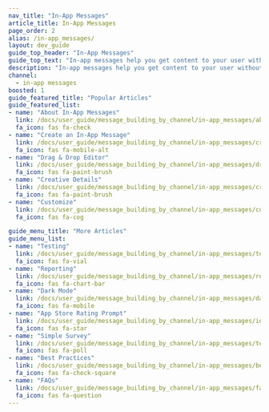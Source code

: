 ```yaml
---
nav_title: "In-App Messages"
article_title: In-App Messages
page_order: 2
alias: /in-app_messages/
layout: dev_guide
guide_top_header: "In-App Messages"
guide_top_text: "In-app messages help you get content to your user without interrupting their day with a push notification. Customized and tailored in-app messages enhance the user experience and help your audience get the most value out of your app. With a variety of layouts and customization tools to choose from, in-app messages engage your users more than ever before."
description: "In-app messages help you get content to your user without interrupting their day with a push notification. Customized and tailored in-app messages enhance the user experience and help your audience get the most value out of your app."
channel:
  - in-app messages
boosted: 1
guide_featured_title: "Popular Articles"
guide_featured_list:
- name: "About In-App Messages"
  link: /docs/user_guide/message_building_by_channel/in-app_messages/about/
  fa_icon: fas fa-check
- name: "Create an In-App Message"
  link: /docs/user_guide/message_building_by_channel/in-app_messages/create/
  fa_icon: fas fa-mobile-alt
- name: "Drag & Drop Editor"
  link: /docs/user_guide/message_building_by_channel/in-app_messages/drag_and_drop
  fa_icon: fas fa-paint-brush
- name: "Creative Details"
  link: /docs/user_guide/message_building_by_channel/in-app_messages/creative_details/
  fa_icon: fas fa-paint-brush
- name: "Customize"
  link: /docs/user_guide/message_building_by_channel/in-app_messages/customize/
  fa_icon: fas fa-cog

guide_menu_title: "More Articles"
guide_menu_list:
- name: "Testing"
  link: /docs/user_guide/message_building_by_channel/in-app_messages/testing/
  fa_icon: fas fa-vial
- name: "Reporting"
  link: /docs/user_guide/message_building_by_channel/in-app_messages/reporting/
  fa_icon: fas fa-chart-bar
- name: "Dark Mode"
  link: /docs/user_guide/message_building_by_channel/in-app_messages/dark-mode/
  fa_icon: fas fa-mobile
- name: "App Store Rating Prompt"
  link: /docs/user_guide/message_building_by_channel/in-app_messages/ios_app_rating_prompt/
  fa_icon: fas fa-star
- name: "Simple Survey"
  link: /docs/user_guide/message_building_by_channel/in-app_messages/templates/simple_survey/
  fa_icon: fas fa-poll
- name: "Best Practices"
  link: /docs/user_guide/message_building_by_channel/in-app_messages/best_practices
  fa_icon: fas fa-check-square
- name: "FAQs"
  link: /docs/user_guide/message_building_by_channel/in-app_messages/faq/
  fa_icon: fas fa-question
---
```

<br><br>
